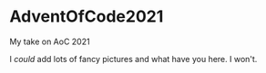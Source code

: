 # AdventOfCode2021
My take on AoC 2021

I _could_ add lots of fancy pictures and what have you here. I won't.
